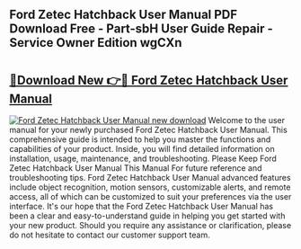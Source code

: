 ## Ford Zetec Hatchback User Manual PDF Download Free - Part-sbH User Guide Repair - Service Owner Edition wgCXn

# <h2><a href="http://bc79922.oget.top/?id=Ford+Zetec+Hatchback+User+Manual">🔗Download New 👉🔴 Ford Zetec Hatchback User Manual</a></h2>

[![Ford Zetec Hatchback User Manual new download](https://i.imgur.com/5g1atiW.png)](http://bc79922.oget.top/?id=Ford+Zetec+Hatchback+User+Manual)
Welcome to the user manual for your newly purchased Ford Zetec Hatchback User Manual. This comprehensive guide is intended to help you master the functions and capabilities of your product. Inside, you will find detailed information on installation, usage, maintenance, and troubleshooting. Please Keep Ford Zetec Hatchback User Manual This Manual For future reference and troubleshooting tips. Ford Zetec Hatchback User Manual advanced features include object recognition, motion sensors, customizable alerts, and remote access, all of which can be customized to suit your preferences via the user interface. It's our hope that the Ford Zetec Hatchback User Manual has been a clear and easy-to-understand guide in helping you get started with your new product. Should you require any assistance or clarification, please do not hesitate to contact our customer support team.
